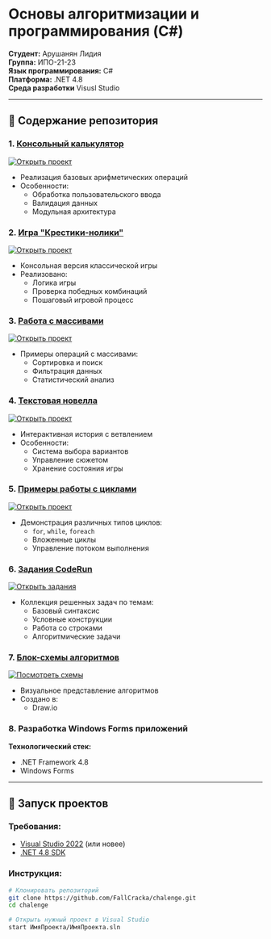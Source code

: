 # Основы алгоритмизации и программирования (C#)

**Студент:** Арушанян Лидия  
**Группа:** ИПО-21-23  
**Язык программирования:** C#  
**Платформа:** .NET 4.8  
**Среда разработки** Visusl Studio

---

## 📌 Содержание репозитория

### 1. [Консольный калькулятор](calculat-main/)
[![Открыть проект](https://img.shields.io/badge/Проект-Калькулятор-blue)](calculat-main/)
- Реализация базовых арифметических операций
- Особенности:
  - Обработка пользовательского ввода
  - Валидация данных
  - Модульная архитектура

### 2. [Игра "Крестики-нолики"](крестики%20нолики/)
[![Открыть проект](https://img.shields.io/badge/Проект-Крестики--нолики-green)](крестики%20нолики/)
- Консольная версия классической игры
- Реализовано:
  - Логика игры
  - Проверка победных комбинаций
  - Пошаговый игровой процесс

### 3. [Работа с массивами](массивы/)
[![Открыть проект](https://img.shields.io/badge/Проект-Массивы-orange)](массивы/)
- Примеры операций с массивами:
  - Сортировка и поиск
  - Фильтрация данных
  - Статистический анализ

### 4. [Текстовая новелла](циклы/новелла/)
[![Открыть проект](https://img.shields.io/badge/Проект-Новелла-purple)](циклы/новелла/)
- Интерактивная история с ветвлением
- Особенности:
  - Система выбора вариантов
  - Управление сюжетом
  - Хранение состояния игры

### 5. [Примеры работы с циклами](циклы/)
[![Открыть проект](https://img.shields.io/badge/Проект-Циклы-yellow)](циклы/)
- Демонстрация различных типов циклов:
  - `for`, `while`, `foreach`
  - Вложенные циклы
  - Управление потоком выполнения

### 6. [Задания CodeRun](code-pen/)
[![Открыть задания](https://img.shields.io/badge/Задания-CodeRun-red)](code-pen/)
- Коллекция решенных задач по темам:
  - Базовый синтаксис
  - Условные конструкции
  - Работа со строками
  - Алгоритмические задачи

### 7. [Блок-схемы алгоритмов](блок-схемы/)
[![Посмотреть схемы](https://img.shields.io/badge/Документы-Блок--схемы-lightgrey)](блок-схемы/)
- Визуальное представление алгоритмов
- Создано в: 
  - Draw.io


### 8. Разработка Windows Forms приложений

**Технологический стек:**
- .NET Framework 4.8
- Windows Forms



---

## 🚀 Запуск проектов

### Требования:
- [Visual Studio 2022](https://visualstudio.microsoft.com/ru/vs/) (или новее)
- [.NET 4.8 SDK](https://dotnet.microsoft.com/download)

### Инструкция:
```bash
# Клонировать репозиторий
git clone https://github.com/FallCracka/chalenge.git
cd chalenge

# Открыть нужный проект в Visual Studio
start ИмяПроекта/ИмяПроекта.sln
